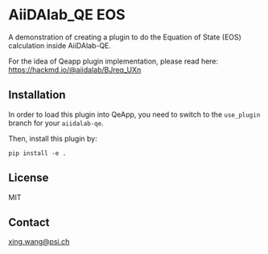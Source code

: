 # AiiDAlab_QE EOS

A demonstration of creating a plugin to do the Equation of State (EOS) calculation inside AiiDAlab-QE.


For the idea of Qeapp plugin implementation, please read here: https://hackmd.io/@aiidalab/BJreq_UXn

## Installation

In order to load this plugin into QeApp, you need to switch to the `use_plugin` branch for your `aiidalab-qe`.

Then, install this plugin by:

```shell
pip install -e .
```

## License

MIT

## Contact

xing.wang@psi.ch

